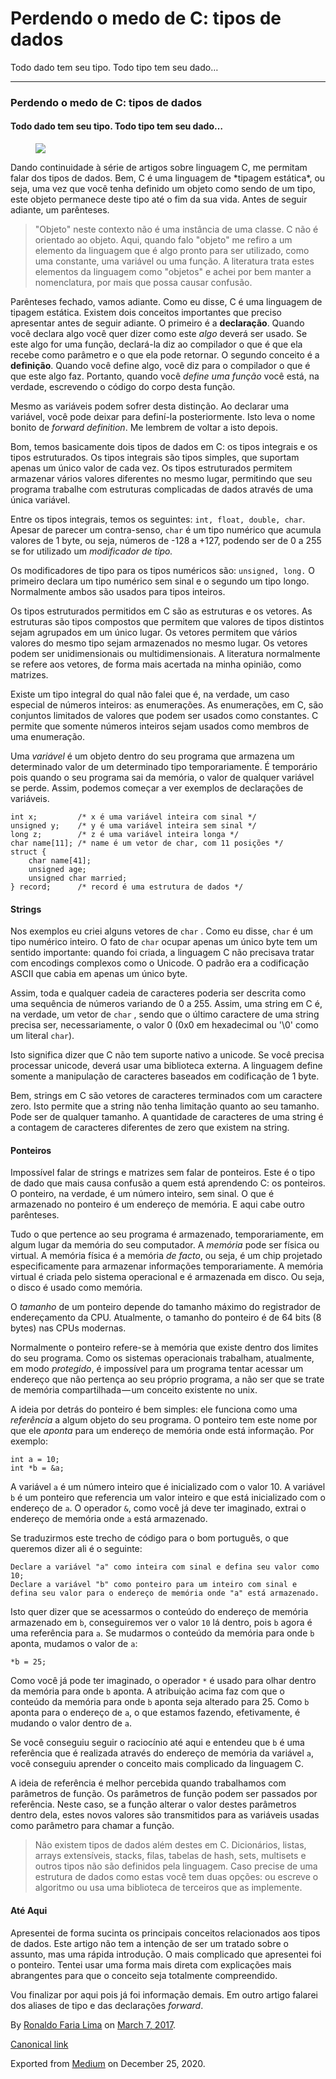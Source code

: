 Perdendo o medo de C: tipos de dados
====================================

Todo dado tem seu tipo. Todo tipo tem seu dado…

------------------------------------------------------------------------

### Perdendo o medo de C: tipos de dados

#### Todo dado tem seu tipo. Todo tipo tem seu dado…

<figure>
<img src="https://cdn-images-1.medium.com/max/800/1*CtL7L-xuiyljKBcX6kxjug.jpeg" class="graf-image" />
</figure>Dando continuidade à série de artigos sobre linguagem C, me
permitam falar dos tipos de dados. Bem, C é uma linguagem de *tipagem
estática*, ou seja, uma vez que você tenha definido um objeto como sendo
de um tipo, este objeto permanece deste tipo até o fim da sua vida.
Antes de seguir adiante, um parênteses.

> "Objeto" neste contexto não é uma instância de uma classe. C não é
> orientado ao objeto. Aqui, quando falo "objeto" me refiro a um
> elemento da linguagem que é algo pronto para ser utilizado, como uma
> constante, uma variável ou uma função. A literatura trata estes
> elementos da linguagem como "objetos" e achei por bem manter a
> nomenclatura, por mais que possa causar confusão.

Parênteses fechado, vamos adiante. Como eu disse, C é uma linguagem de
tipagem estática. Existem dois conceitos importantes que preciso
apresentar antes de seguir adiante. O primeiro é a **declaração**.
Quando você declara algo você quer dizer como este *algo* deverá ser
usado. Se este algo for uma função, declará-la diz ao compilador o que é
que ela recebe como parâmetro e o que ela pode retornar. O segundo
conceito é a **definição**. Quando você define algo, você diz para o
compilador o que é que este algo faz. Portanto, quando você *define uma
função* você está, na verdade, escrevendo o código do corpo desta
função.

Mesmo as variáveis podem sofrer desta distinção. Ao declarar uma
variável, você pode deixar para definí-la posteriormente. Isto leva o
nome bonito de *forward definition*. Me lembrem de voltar a isto depois.

Bom, temos basicamente dois tipos de dados em C: os tipos integrais e os
tipos estruturados. Os tipos integrais são tipos simples, que suportam
apenas um único valor de cada vez. Os tipos estruturados permitem
armazenar vários valores diferentes no mesmo lugar, permitindo que seu
programa trabalhe com estruturas complicadas de dados através de uma
única variável.

Entre os tipos integrais, temos os seguintes:
`int, float, double, char`. Apesar de parecer um contra-senso, `char` é
um tipo numérico que acumula valores de 1 byte, ou seja, números de -128
a +127, podendo ser de 0 a 255 se for utilizado um *modificador de
tipo.*

Os modificadores de tipo para os tipos numéricos são: `unsigned, long.`
O primeiro declara um tipo numérico sem sinal e o segundo um tipo longo.
Normalmente ambos são usados para tipos inteiros.

Os tipos estruturados permitidos em C são as estruturas e os vetores. As
estruturas são tipos compostos que permitem que valores de tipos
distintos sejam agrupados em um único lugar. Os vetores permitem que
vários valores do mesmo tipo sejam armazenados no mesmo lugar. Os
vetores podem ser unidimensionais ou multidimensionais. A literatura
normalmente se refere aos vetores, de forma mais acertada na minha
opinião, como matrizes.

Existe um tipo integral do qual não falei que é, na verdade, um caso
especial de números inteiros: as enumerações. As enumerações, em C, são
conjuntos limitados de valores que podem ser usados como constantes. C
permite que somente números inteiros sejam usados como membros de uma
enumeração.

Uma *variável* é um objeto dentro do seu programa que armazena um
determinado valor de um determinado tipo temporariamente. É temporário
pois quando o seu programa sai da memória, o valor de qualquer variável
se perde. Assim, podemos começar a ver exemplos de declarações de
variáveis.

    int x;         /* x é uma variável inteira com sinal */
    unsigned y;    /* y é uma variável inteira sem sinal */
    long z;        /* z é uma variável inteira longa */
    char name[11]; /* name é um vetor de char, com 11 posições */
    struct {
        char name[41];
        unsigned age;
        unsigned char married;
    } record;      /* record é uma estrutura de dados */

#### Strings

Nos exemplos eu criei alguns vetores de `char` . Como eu disse, `char` é
um tipo numérico inteiro. O fato de `char` ocupar apenas um único byte
tem um sentido importante: quando foi criada, a linguagem C não
precisava tratar com encodings complexos como o Unicode. O padrão era a
codificação ASCII que cabia em apenas um único byte.

Assim, toda e qualquer cadeia de caracteres poderia ser descrita como
uma sequência de números variando de 0 a 255. Assim, uma string em C é,
na verdade, um vetor de `char` , sendo que o último caractere de uma
string precisa ser, necessariamente, o valor 0 (0x0 em hexadecimal ou
'\\0' como um literal `char`).

Isto significa dizer que C não tem suporte nativo a unicode. Se você
precisa processar unicode, deverá usar uma biblioteca externa. A
linguagem define somente a manipulação de caracteres baseados em
codificação de 1 byte.

Bem, strings em C são vetores de caracteres terminados com um caractere
zero. Isto permite que a string não tenha limitação quanto ao seu
tamanho. Pode ser de qualquer tamanho. A quantidade de caracteres de uma
string é a contagem de caracteres diferentes de zero que existem na
string.

#### Ponteiros

Impossível falar de strings e matrizes sem falar de ponteiros. Este é o
tipo de dado que mais causa confusão a quem está aprendendo C: os
ponteiros. O ponteiro, na verdade, é um número inteiro, sem sinal. O que
é armazenado no ponteiro é um endereço de memória. E aqui cabe outro
parênteses.

Tudo o que pertence ao seu programa é armazenado, temporariamente, em
algum lugar da memória do seu computador. A *memória* pode ser física ou
virtual. A memória física é a memória *de facto*, ou seja, é um chip
projetado especificamente para armazenar informações temporariamente. A
memória virtual é criada pelo sistema operacional e é armazenada em
disco. Ou seja, o disco é usado como memória.

O *tamanho* de um ponteiro depende do tamanho máximo do registrador de
endereçamento da CPU. Atualmente, o tamanho do ponteiro é de 64 bits (8
bytes) nas CPUs modernas.

Normalmente o ponteiro refere-se à memória que existe dentro dos limites
do seu programa. Como os sistemas operacionais trabalham, atualmente, em
modo *protegido*, é impossível para um programa tentar acessar um
endereço que não pertença ao seu próprio programa, a não ser que se
trate de memória compartilhada — um conceito existente no unix.

A ideia por detrás do ponteiro é bem simples: ele funciona como uma
*referência* a algum objeto do seu programa. O ponteiro tem este nome
por que ele *aponta* para um endereço de memória onde está informação.
Por exemplo:

    int a = 10;
    int *b = &a;

A variável `a` é um número inteiro que é inicializado com o valor 10. A
variável `b` é um ponteiro que referencia um valor inteiro e que está
inicializado com o endereço de `a`. O operador `&`, como você já deve
ter imaginado, extrai o endereço de memória onde `a` está armazenado.

Se traduzirmos este trecho de código para o bom português, o que
queremos dizer ali é o seguinte:

    Declare a variável "a" como inteira com sinal e defina seu valor como 10;
    Declare a variável "b" como ponteiro para um inteiro com sinal e defina seu valor para o endereço de memória onde "a" está armazenado.

Isto quer dizer que se acessarmos o conteúdo do endereço de memória
armazenado em `b`, conseguiremos ver o valor `10` lá dentro, pois `b`
agora é uma referência para `a`. Se mudarmos o conteúdo da memória para
onde `b` aponta, mudamos o valor de `a`:

    *b = 25;

Como você já pode ter imaginado, o operador `*` é usado para olhar
dentro da memória para onde `b` aponta. A atribuição acima faz com que o
conteúdo da memória para onde `b` aponta seja alterado para 25. Como `b`
aponta para o endereço de `a`, o que estamos fazendo, efetivamente, é
mudando o valor dentro de `a`.

Se você conseguiu seguir o raciocínio até aqui e entendeu que `b` é uma
referência que é realizada através do endereço de memória da variável
`a`, você conseguiu aprender o conceito mais complicado da linguagem C.

A ideia de referência é melhor percebida quando trabalhamos com
parâmetros de função. Os parâmetros de função podem ser passados por
referência. Neste caso, se a função alterar o valor destes parâmetros
dentro dela, estes novos valores são transmitidos para as variáveis
usadas como parâmetro para chamar a função.

> Não existem tipos de dados além destes em C. Dicionários, listas,
> arrays extensíveis, stacks, filas, tabelas de hash, sets, multisets e
> outros tipos não são definidos pela linguagem. Caso precise de uma
> estrutura de dados como estas você tem duas opções: ou escreve o
> algoritmo ou usa uma biblioteca de terceiros que as implemente.

#### Até Aqui

Apresentei de forma sucinta os principais conceitos relacionados aos
tipos de dados. Este artigo não tem a intenção de ser um tratado sobre o
assunto, mas uma rápida introdução. O mais complicado que apresentei foi
o ponteiro. Tentei usar uma forma mais direta com explicações mais
abrangentes para que o conceito seja totalmente compreendido.

Vou finalizar por aqui pois já foi informação demais. Em outro artigo
falarei dos aliases de tipo e das declarações *forward*.

By
<a href="https://medium.com/@ronaldolima" class="p-author h-card">Ronaldo Faria Lima</a>
on [March 7, 2017](https://medium.com/p/2a804f05bd66).

<a href="https://medium.com/@ronaldolima/perdendo-o-medo-de-c-tipos-de-dados-2a804f05bd66" class="p-canonical">Canonical link</a>

Exported from [Medium](https://medium.com) on December 25, 2020.
